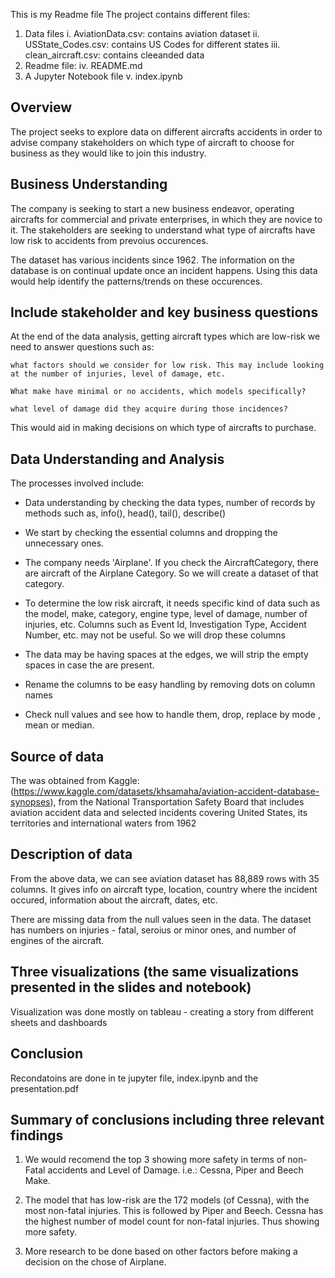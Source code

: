 This is my Readme file
The project contains different files:
1. Data files
    i. AviationData.csv: contains aviation dataset
    ii. USState_Codes.csv: contains US Codes for different states
    iii. clean_aircraft.csv: contains cleeanded data
2. Readme file:
    iv. README.md
3. A Jupyter Notebook file
    v. index.ipynb

## Overview

The project seeks to explore data on different aircrafts accidents in order to advise company stakeholders on which type of aircraft to choose for business as they would like to join this industry. 

## Business Understanding
The company is seeking to start a new business endeavor, operating aircrafts for commercial and private enterprises, in which they are novice to it. The stakeholders are seeking to understand what type of aircrafts have low risk to accidents from prevoius occurences. 

The dataset has various incidents since 1962. The information on the database is on continual update once an incident happens. Using this data would help identify the patterns/trends on these occurences. 


## Include stakeholder and key business questions

At the end of the data analysis, getting aircraft types which are low-risk we need to answer questions such as: 
    
    what factors should we consider for low risk. This may include looking at the number of injuries, level of damage, etc.

    What make have minimal or no accidents, which models specifically?
    
    what level of damage did they acquire during those incidences?
    
 This would aid in making decisions on which type of aircrafts to purchase.

## Data Understanding and Analysis
The processes involved include:
- Data understanding by checking the data types, number of records by methods such as, info(), head(), tail(), describe()

- We start by checking the essential columns and dropping the unnecessary ones.

- The company needs 'Airplane'. If you check the AircraftCategory, there are aircraft of the Airplane Category. So we will create a dataset of that category.

- To determine the low risk aircraft, it needs specific kind of data such as the model, make, category, engine type, level of damage, number of injuries, etc.
Columns such as Event Id, Investigation Type, Accident Number, etc. may not be useful. So we will drop these columns

- The data may be having spaces at the edges, we will strip the empty spaces in case the are present.

- Rename the columns to be easy handling by removing dots on column names 

- Check null values and see how to handle them, drop, replace by mode , mean or median.

## Source of data
The was obtained from Kaggle: (https://www.kaggle.com/datasets/khsamaha/aviation-accident-database-synopses), from the National Transportation Safety Board that includes aviation accident data and selected incidents covering United States, its territories and international waters from 1962

## Description of data
From the above data, we can see aviation dataset has 88,889 rows with 35 columns. It gives info on aircraft type, location, country where the incident occured, information about the aircraft, dates, etc.

There are missing data from the null values seen in the data. The dataset has numbers on injuries - fatal, seroius or minor ones, and number of engines of the aircraft.

## Three visualizations (the same visualizations presented in the slides and notebook)
Visualization was done mostly on tableau - creating a story from different sheets and dashboards

## Conclusion
Recondatoins are done in te jupyter file, index.ipynb and the presentation.pdf

## Summary of conclusions including three relevant findings
1. We would recomend the top 3 showing more safety in terms of non-Fatal accidents and Level of Damage. i.e.: Cessna, Piper and Beech Make.

2. The model that has low-risk are the 172 models (of Cessna), with the most non-fatal injuries. This is followed by Piper and Beech.
Cessna has the highest number of model count for non-fatal injuries. Thus showing more safety.
3. More research to be done based on other factors before making a decision on the chose of Airplane.
